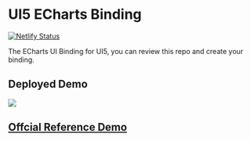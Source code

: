 # UI5 ECharts Binding

[![Netlify Status](https://api.netlify.com/api/v1/badges/d0cc7fb9-24da-407d-86d6-198d13e4689b/deploy-status)](https://vigilant-franklin-611b28.netlify.com)

The ECharts UI Binding for UI5, you can review this repo and create your binding.

## Deployed Demo

[![](https://res.cloudinary.com/digf90pwi/image/upload/v1567494475/2019-09-03_15-01-55_nfogbm.png)](https://vigilant-franklin-611b28.netlify.com)

## [Offcial Reference Demo](https://www.echartsjs.com/gallery/editor.html?c=pie-custom)